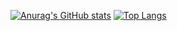 [![Anurag's GitHub stats](https://github-readme-stats.vercel.app/api?username=DeveloperGY&show_icons=true&theme=midnight-purple)](https://github.com/DeveloperGY)
[![Top Langs](https://github-readme-stats.vercel.app/api/top-langs/?username=DeveloperGY&layout=compact&hide=html,makefile&theme=midnight-purple)](https://github.com/DeveloperGY)

<!--
**DeveloperGY/DEveloperGY** is a ✨ _special_ ✨ repository because its `README.md` (this file) appears on your GitHub profile.

Here are some ideas to get you started:

- 🔭 I’m currently working on ...
- 🌱 I’m currently learning ...
- 👯 I’m looking to collaborate on ...
- 🤔 I’m looking for help with ...
- 💬 Ask me about ...
- 📫 How to reach me: ...
- 😄 Pronouns: ...
- ⚡ Fun fact: ...
-->
